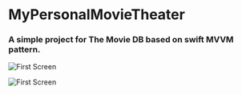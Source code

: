 # MyPersonalMovieTheater


### A simple project for The Movie DB based on swift MVVM pattern.  

![First Screen]([https://github.com/faruksirket/MyPersonalMovieTheater/blob/main/Simulator%20Screen%20Shot%20-%20iPhone%2013%20-%202022-09-05%20at%2015.11.16.png](https://github.com/faruksirket/MyPersonalMovieTheater/blob/main/Simulator%20Screen%20Shot%20-%20iPhone%2013%20-%202022-09-05%20at%2015.11.16%20Ku%CC%88c%CC%A7u%CC%88k.jpeg))

![First Screen]([[https://github.com/faruksirket/MyPersonalMovieTheater/blob/main/Simulator%20Screen%20Shot%20-%20iPhone%2013%20-%202022-09-05%20at%2015.11.16.png](https://github.com/faruksirket/MyPersonalMovieTheater/blob/main/Simulator%20Screen%20Shot%20-%20iPhone%2013%20-%202022-09-05%20at%2015.11.16%20Ku%CC%88c%CC%A7u%CC%88k.jpeg)](https://github.com/faruksirket/MyPersonalMovieTheater/blob/main/Simulator%20Screen%20Shot%20-%20iPhone%2013%20-%202022-09-05%20at%2015.11.23%20Ku%CC%88c%CC%A7u%CC%88k.jpeg))

